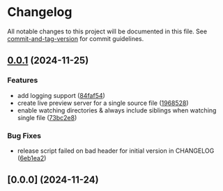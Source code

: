 # Changelog

All notable changes to this project will be documented in this file. See [commit-and-tag-version](https://github.com/absolute-version/commit-and-tag-version) for commit guidelines.

## [0.0.1](https://github.com/andrew-chang-dewitt/mdpub/compare/v0.0.0...v0.0.1) (2024-11-25)


### Features

* add logging support ([84faf54](https://github.com/andrew-chang-dewitt/mdpub/commit/84faf5400fcc413258fc1a04fd3bc721358dc911))
* create live preview server for a single source file ([1968528](https://github.com/andrew-chang-dewitt/mdpub/commit/1968528efddad76801b9568b0a2dae9a804f9d50))
* enable watching directories & always include siblings when watching single file ([73bc2e8](https://github.com/andrew-chang-dewitt/mdpub/commit/73bc2e8eecc584108ee8a470899651d1072c799b))


### Bug Fixes

* release script failed on bad header for initial version in CHANGELOG ([6eb1ea2](https://github.com/andrew-chang-dewitt/mdpub/commit/6eb1ea2a45695e0e35670d4978d8df78ae89b4a1))

## [0.0.0] (2024-11-24)
